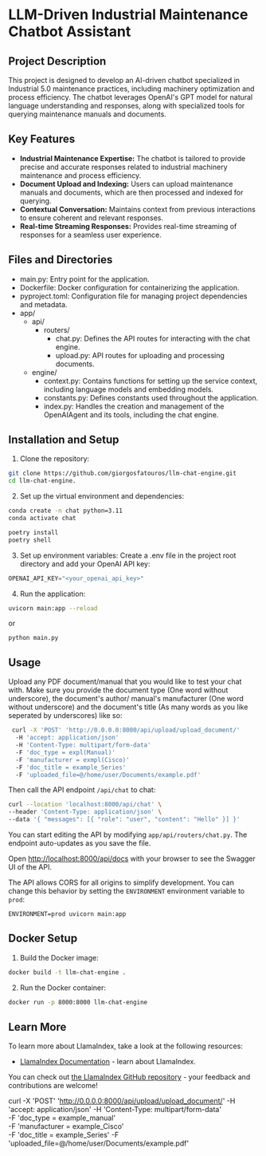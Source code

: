 # LLM-Driven Industrial Maintenance Chatbot Assistant 
## Project Description
This project is designed to develop an AI-driven chatbot specialized in Industrial 5.0 maintenance practices, including
machinery optimization and process efficiency. The chatbot leverages OpenAI's GPT model for natural 
language understanding and responses, along with specialized tools for querying maintenance manuals and 
documents.

## Key Features
 - **Industrial Maintenance Expertise:** The chatbot is tailored to provide precise and accurate responses related to industrial machinery maintenance and process efficiency.
 - **Document Upload and Indexing:** Users can upload maintenance manuals and documents, which are then processed and indexed for querying.
 - **Contextual Conversation:** Maintains context from previous interactions to ensure coherent and relevant responses.
 - **Real-time Streaming Responses:** Provides real-time streaming of responses for a seamless user experience.

## Files and Directories
 - main.py: Entry point for the application.
 - Dockerfile: Docker configuration for containerizing the application.
 - pyproject.toml: Configuration file for managing project dependencies and metadata.
 - app/
   - api/
     - routers/
       - chat.py: Defines the API routes for interacting with the chat engine.
       - upload.py: API routes for uploading and processing documents.
   - engine/
     - context.py: Contains functions for setting up the service context, including language models and embedding models.
     - constants.py: Defines constants used throughout the application.
     - index.py: Handles the creation and management of the OpenAIAgent and its tools, including the chat engine.

## Installation and Setup

1. Clone the repository:
```bash
git clone https://github.com/giorgosfatouros/llm-chat-engine.git
cd llm-chat-engine.
```

2. Set up the virtual environment and dependencies:

```bash
conda create -n chat python=3.11
conda activate chat

poetry install
poetry shell
```
3. Set up environment variables:
Create a .env file in the project root directory and add your OpenAI API key:
```python
OPENAI_API_KEY="<your_openai_api_key>"
```

4. Run the application:

```bash
uvicorn main:app --reload
```
or 

```
python main.py
```

## Usage

Upload any PDF document/manual that you would like to test your chat with.
Make sure you provide the document type (One word without underscore), the document's author/ manual's manufacturer (One word without underscore) and the document's title (As many words as you like seperated by underscores) like so:

```bash
 curl -X 'POST' 'http://0.0.0.0:8000/api/upload/upload_document/' 
  -H 'accept: application/json'
  -H 'Content-Type: multipart/form-data'  
  -F 'doc_type = expl(Manual)'  
  -F 'manufacturer = exmpl(Cisco)'  
  -F 'doc_title = example_Series'
  -F 'uploaded_file=@/home/user/Documents/example.pdf'

```

Then call the API endpoint `/api/chat` to chat:

```bash
curl --location 'localhost:8000/api/chat' \
--header 'Content-Type: application/json' \
--data '{ "messages": [{ "role": "user", "content": "Hello" }] }'
```



You can start editing the API by modifying `app/api/routers/chat.py`. The endpoint auto-updates as you save the file.

Open [http://localhost:8000/api/docs](http://localhost:8000/docs) with your browser to see the Swagger UI of the API.

The API allows CORS for all origins to simplify development. You can change this behavior by setting the `ENVIRONMENT` environment variable to `prod`:

```
ENVIRONMENT=prod uvicorn main:app
```

## Docker Setup

1. Build the Docker image:
```bash
docker build -t llm-chat-engine .
```
2. Run the Docker container:

```bash
docker run -p 8000:8000 llm-chat-engine
```

## Learn More

To learn more about LlamaIndex, take a look at the following resources:

- [LlamaIndex Documentation](https://docs.llamaindex.ai) - learn about LlamaIndex.

You can check out [the LlamaIndex GitHub repository](https://github.com/run-llama/llama_index) - your feedback and contributions are welcome!


 curl -X 'POST'   'http://0.0.0.0:8000/api/upload/upload_document/' 
  -H 'accept: application/json'
  -H 'Content-Type: multipart/form-data'  
  -F 'doc_type = example_manual'  
  -F 'manufacturer = example_Cisco'  
  -F 'doc_title = example_Series'
  -F 'uploaded_file=@/home/user/Documents/example.pdf'
